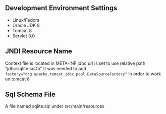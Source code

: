 ## Development Environment Settings
* Linux/Fedora
* Oracle JDK 8
* Tomcat 8
* Servlet 3.0

## JNDI Resource Name
Context file is located in META-INF
jdbc url is set to use relative path "jdbc:sqlite:scDb"
It was needed to add 
`factory="org.apache.tomcat.jdbc.pool.DataSourceFactory"`
In order to work on tomcat 8

## Sql Schema File
A file named sqlite.sql under src/main/resources 